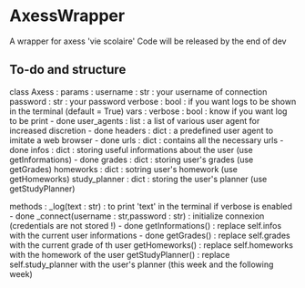 # AxessWrapper
A wrapper for axess 'vie scolaire'
Code will be released by the end of dev
## To-do and structure
class Axess : 
  params : 
    username : str : your username of connection
    password : str : your password
    verbose : bool : if you want logs to be shown in the terminal (default = True)
  vars : 
    verbose : bool : know if you want log to be print - done
    user_agents : list : a list of various user agent for increased discretion - done
    headers : dict : a predefined user agent to imitate a web browser - done
    urls : dict : contains all the necessary urls - done
    infos : dict : storing useful informations about the user (use getInformations) - done
    grades : dict : storing user's grades (use getGrades)
    homeworks : dict : sotring user's homework (use getHomeworks)
    study_planner : dict : storing the user's planner (use getStudyPlanner)
  
  methods : 
    _log(text : str) : to print 'text' in the terminal if verbose is enabled - done
    _connect(username : str,password : str) : initialize connexion (credentials are not stored !) - done
    getInformations() : replace self.infos with the current user informations - done
    getGrades() : replace self.grades with the current grade of th user
    getHomeworks() : replace self.homeworks with the homework of the user
    getStudyPlanner() : replace self.study_planner with the user's planner (this week and the following week)
    
